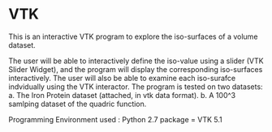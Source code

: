 # VTK
This is an interactive VTK program to explore the iso-surfaces of a volume dataset.

The user will be able to interactively define the iso-value using a slider (VTK Slider Widget), and the program will display the corresponding iso-surfaces interactively. The user will also be able to examine each iso-surafce indvidually using the VTK interactor. 
The program is tested on two datasets:
a. The Iron Protein dataset (attached, in vtk data format).
b. A 100^3 samlping dataset of the quadric function.

Programming Environment used : Python 2.7 package = VTK 5.1




